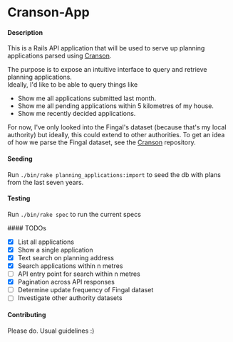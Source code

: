 # Cranson-App

#### Description

This is a Rails API application that will be used to serve up planning applications parsed using [Cranson](https://github.com/gary-rafferty/cranson).  

The purpose is to expose an intuitive interface to query and retrieve planning applications.  
Ideally, I'd like to be able to query things like  
- Show me all applications submitted last month.
- Show me all pending applications within 5 kilometres of my house.
- Show me recently decided applications.

For now, I've only looked into the Fingal's dataset (because that's my local authority) but ideally, this could extend to other authorities.
To get an idea of how we parse the Fingal dataset, see the [Cranson](https://github.com/gary-rafferty/cranson) repository.

#### Seeding

Run `./bin/rake planning_applications:import` to seed the db with plans from the last seven years.

#### Testing

Run `./bin/rake spec` to run the current specs

#### TODOs

- [x] List all applications
- [x] Show a single application
- [x] Text search on planning address
- [x] Search applications within n metres
- [ ] API entry point for search within n metres
- [x] Pagination across API responses
- [ ] Determine update frequency of Fingal dataset
- [ ] Investigate other authority datasets

#### Contributing

Please do. Usual guidelines :)
